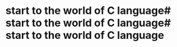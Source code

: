 # start to the world of C language# start to the world of C language# start to the world of C language
